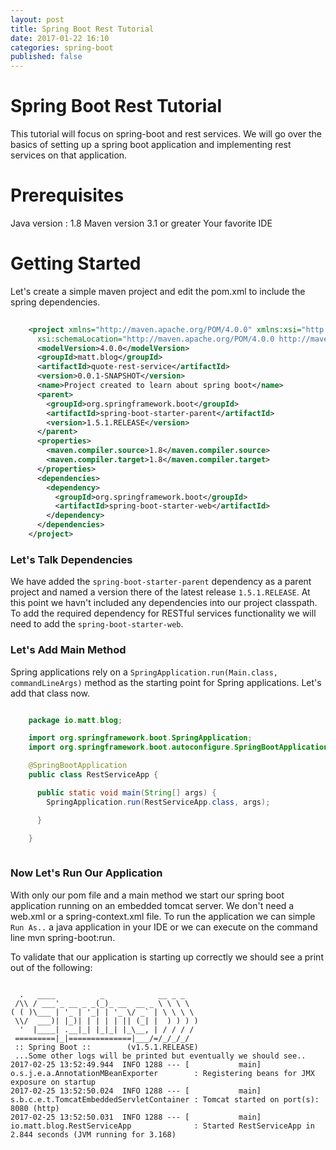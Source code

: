 ```yaml
---
layout: post
title: Spring Boot Rest Tutorial
date: 2017-01-22 16:10
categories: spring-boot
published: false
---
```


# Spring Boot Rest Tutorial

This tutorial will focus on spring-boot and rest services.  We will go over the basics of setting up a spring boot application and implementing rest services on that application.

# Prerequisites
Java version : 1.8
Maven version 3.1 or greater
Your favorite IDE

# Getting Started

Let's create a simple maven project and edit the pom.xml to include the spring dependencies.

```xml
    
    <project xmlns="http://maven.apache.org/POM/4.0.0" xmlns:xsi="http://www.w3.org/2001/XMLSchema-instance"
      xsi:schemaLocation="http://maven.apache.org/POM/4.0.0 http://maven.apache.org/xsd/maven-4.0.0.xsd">
      <modelVersion>4.0.0</modelVersion>
      <groupId>matt.blog</groupId>
      <artifactId>quote-rest-service</artifactId>
      <version>0.0.1-SNAPSHOT</version>
      <name>Project created to learn about spring boot</name>
      <parent>
        <groupId>org.springframework.boot</groupId>
        <artifactId>spring-boot-starter-parent</artifactId>
        <version>1.5.1.RELEASE</version>
      </parent>
      <properties>
        <maven.compiler.source>1.8</maven.compiler.source>
        <maven.compiler.target>1.8</maven.compiler.target>
      </properties>
      <dependencies>
        <dependency>
          <groupId>org.springframework.boot</groupId>
          <artifactId>spring-boot-starter-web</artifactId>
        </dependency>
      </dependencies>
    </project>

```

### Let's Talk Dependencies
  We have added the `spring-boot-starter-parent` dependency as a parent project and named a version there of the latest release `1.5.1.RELEASE`.   At this point we havn't included any dependencies into our project classpath.  To add the required dependency for RESTful services functionality we will need to add the `spring-boot-starter-web`.  
  
  
### Let's Add Main Method
Spring applications rely on a `SpringApplication.run(Main.class, commandLineArgs)` method as the starting point for Spring applications.  Let's add that class now.

```java

    package io.matt.blog;

    import org.springframework.boot.SpringApplication;
    import org.springframework.boot.autoconfigure.SpringBootApplication;

    @SpringBootApplication
    public class RestServiceApp {

      public static void main(String[] args) {
        SpringApplication.run(RestServiceApp.class, args);

      }

    }
 

```

### Now Let's Run Our Application
With only our pom file and a main method we start our spring boot application running on an embedded tomcat server.  We don't need a web.xml or a spring-context.xml file.  To run the application we can simple `Run As..` a java application in your IDE or we can execute on the command line mvn spring-boot:run.

To validate that our application is starting up correctly we should see a print out of the following:

```
  
  .   ____          _            __ _ _
 /\\ / ___'_ __ _ _(_)_ __  __ _ \ \ \ \
( ( )\___ | '_ | '_| | '_ \/ _` | \ \ \ \
 \\/  ___)| |_)| | | | | || (_| |  ) ) ) )
  '  |____| .__|_| |_|_| |_\__, | / / / /
 =========|_|==============|___/=/_/_/_/
 :: Spring Boot ::        (v1.5.1.RELEASE)
 ...Some other logs will be printed but eventually we should see..
2017-02-25 13:52:49.944  INFO 1288 --- [           main] o.s.j.e.a.AnnotationMBeanExporter        : Registering beans for JMX exposure on startup
2017-02-25 13:52:50.024  INFO 1288 --- [           main] s.b.c.e.t.TomcatEmbeddedServletContainer : Tomcat started on port(s): 8080 (http)
2017-02-25 13:52:50.031  INFO 1288 --- [           main] io.matt.blog.RestServiceApp              : Started RestServiceApp in 2.844 seconds (JVM running for 3.168)



```



